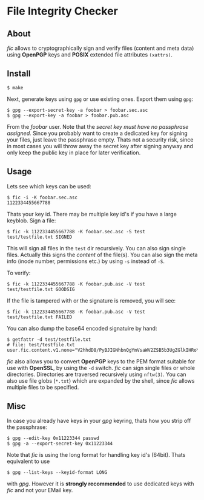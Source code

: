 File Integrity Checker
======================

About
-----

_fic_ allows to cryptographically sign and verify files (content and meta data) using
__OpenPGP__ keys and __POSIX__ extended file attributes `(xattrs)`.

Install
-------

    $ make

Next, generate keys using `gpg` or use existing ones. Export them using `gpg`:

    $ gpg --export-secret-key -a foobar > foobar.sec.asc
    $ gpg --export-key -a foobar > foobar.pub.asc

From the _foobar_ user. Note that the _secret key must have no passphrase assigned._ Since you
probably want to create a dedicated key for signing your files, just leave the passphrase empty.
Thats not a security risk, since in most cases you will throw away the secret key after signing
anyway and only keep the public key in place for later verification.


Usage
-----

Lets see which keys can be used:

    $ fic -i -K foobar.sec.asc
    1122334455667788

Thats your key id. There may be multiple key id's if you have a large keyblob.
Sign a file:

    $ fic -k 1122334455667788 -K foobar.sec.asc -S test
    test/testfile.txt SIGNED

This will sign all files in the `test` dir recursively. You can also sign single files. Actually this signs
the _content_ of the file(s). You can also sign the meta info (inode number, permissions etc.) by using
`-s` instead of `-S`.

To verify:

    $ fic -k 1122334455667788 -K foobar.pub.asc -V test
    test/testfile.txt GOODSIG

If the file is tampered with or the signature is removed, you will see:

    $ fic -k 1122334455667788 -K foobar.pub.asc -V test
    test/testfile.txt FAILED

You can also dump the base64 encoded signatuire by hand:

    $ getfattr -d test/testfile.txt
    # file: test/testfile.txt
    user.fic.content.v1.none="V2hhdD8/PyBJIGNhbnQgYmVsaWV2ZSB5b3UgZGlkIHRoYXQhCg=="


_fic_ also allows you to convert __OpenPGP__ keys to the PEM format suitable
for use with __OpenSSL__, by using the `-d` switch.
_fic_ can sign single files or whole directories. Directories are traversed recursively using `nftw(3)`.
You can also use file globs (`*.txt`) which are expanded by the shell, since _fic_ allows multiple files
to be specified.

Misc
----

In case you already have keys in your _gpg_ keyring, thats how you strip off the passphrase:

    $ gpg --edit-key 0x11223344 passwd
    $ gpg -a --export-secret-key 0x11223344

Note that _fic_ is using the long format for handling key id's (64bit). Thats equivalent to use

    $ gpg --list-keys --keyid-format LONG


with _gpg_. However it is __strongly recommended__ to use dedicated keys with _fic_ and not
your EMail key.

